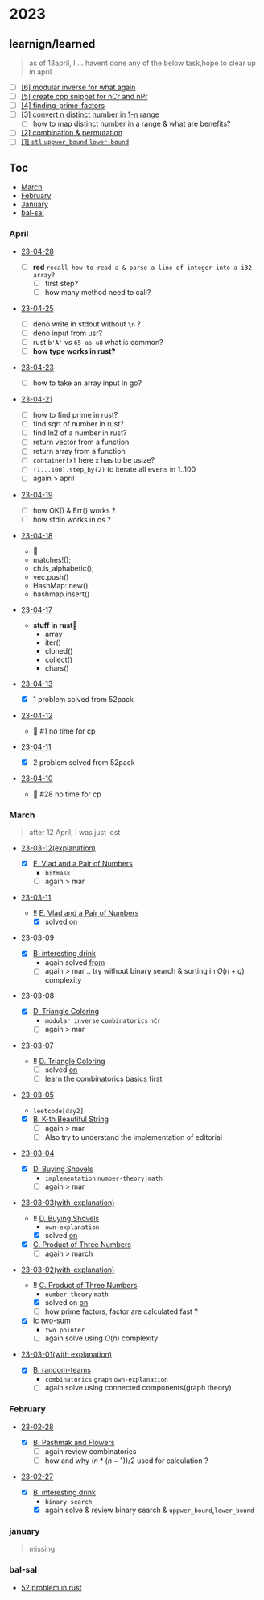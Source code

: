 # 2023

## learnign/learned

> as of 13april, I ... havent done any of the below task,hope to clear up in april

- [ ] [[6] modular inverse for what again](./notes/modular-inverse.md)
- [ ] [[5] create cpp snippet for nCr and nPr](./notes/nRc-nPr-in-cpp.md)
- [ ] [[4] finding-prime-factors](./notes/finding-prime-factors.md)
- [ ] [[3] convert n distinct number in 1-n range](./notes/distinct-nums-in-1-to-n.md)
  - [ ] how to map distinct number in a range & what are benefits?
- [ ] [[2] combination & permutation](./notes/combination-and-permutation.md)
- [ ] [[1] `stl` `uppwer_bound` `lower-bound`](./notes/algorithms-uppwer_bound-lowerbound.md)

## Toc

- [March](#march)
- [February](#february)
- [January](#january)
- [bal-sal](#bal-sal)

### April

- [23-04-28](23-04-28)

  - [ ] **red** `recall how to read a & parse a line of integer into a i32 array?`
    - [ ] first step?
    - [ ] how many method need to call?

- [23-04-25](23-04-25)

  - [ ] deno write in stdout without `\n` ?
  - [ ] deno input from usr?
  - [ ] rust `b'A'` vs `65 as u8` what is common?
  - [ ] **how type works in rust?**

- [23-04-23](23-04-23)

  - [ ] how to take an array input in go?

- [23-04-21](23-04-21)

  - [ ] how to find prime in rust?
  - [ ] find sqrt of number in rust?
  - [ ] find ln2 of a number in rust?
  - [ ] return vector from a function
  - [ ] return array from a function
  - [ ] `container[x]` here `x` has to be usize?
  - [ ] `(1...100).step_by(2)` to iterate all evens in 1..100
  - [ ] again > april

- [23-04-19](23-04-19)

  - [ ] how OK() & Err() works ?
  - [ ] how stdin works in os ?

- [23-04-18](23-04-18)

  - **🦀**
  - matches!();
  - ch.is_alphabetic();
  - vec.push()
  - HashMap::new()
  - hashmap.insert()

- [23-04-17 ](23-04-17)

  - **stuff in rust🦀**
    - array
    - iter()
    - cloned()
    - collect()
    - chars()

- [23-04-13 ](23-04-13)

  - [x] 1 problem solved from 52pack

- [23-04-12](#april)

  - 🔴 #1 no time for cp

- [23-04-11 ](./23-04-11)

  - [x] 2 problem solved from 52pack

- [23-04-10](#april)

  - 🔴 #28 no time for cp

### March

> after 12 April, I was just lost

- [23-03-12(explanation)](23-03-12)

  - [x] [E. Vlad and a Pair of Numbers](https://codeforces.com/problemset/problem/1790/E)
    - `bitmask`
    - [ ] again > mar

- [23-03-11](23-03-11)

  - !! [E. Vlad and a Pair of Numbers](https://codeforces.com/problemset/problem/1790/E)
    - [x] solved [on](23-03-12)

- [23-03-09](23-03-09)

  - [x] [B. interesting drink](https://codeforces.com/problemset/problem/706/B)
    - again solved [from](23-02-27)
    - [ ] again > mar .. try without binary search & sorting in $O(n+q)$ complexity

- [23-03-08](23-03-08)

  - [x] [D. Triangle Coloring](https://codeforces.com/problemset/problem/1795/D)
    - `modular inverse` `combinatorics` `nCr`
    - [ ] again > mar

- [23-03-07](23-03-07)

  - !! [D. Triangle Coloring](https://codeforces.com/problemset/problem/1795/D)
    - [ ] solved [on](23-03-08)
    - [ ] learn the combinatorics basics first

- [23-03-05](23-03-05)

  - `leetcode[day2]`
  - [x] [B. K-th Beautiful String](https://codeforces.com/contest/1328/problem/B)
    - [ ] again > mar
    - [ ] Also try to understand the implementation of editorial

- [23-03-04](23-03-04)

  - [x] [D. Buying Shovels](https://codeforces.com/problemset/problem/1360/D)
    - `implementation` `number-theory|math`
    - [ ] again > mar

- [23-03-03(with-explanation)](23-03-03)

  - !! [D. Buying Shovels](https://codeforces.com/problemset/problem/1360/D)
    - `own-explanation`
    - [x] solved [on](23-03-04)
  - [x] [C. Product of Three Numbers](https://codeforces.com/contest/1294/problem/C)
    - [ ] again > march

- [23-03-02(with-explanation)](23-03-02)

  - !! [C. Product of Three Numbers](https://codeforces.com/contest/1294/problem/C)
    - `number-theory` `math`
    - [x] solved on [on](23-03-03)
    - [ ] how prime factors, factor are calculated fast ?
  - [x] [lc two-sum](https://leetcode.com/problems/two-sum/)
    - `two pointer`
    - [ ] again solve using $O(n)$ complexity

- [23-03-01(with explanation)](23-03-01)

  - [x] [B. random-teams](https://codeforces.com/contest/478/problem/B)
    - `combinatorics` `graph` `own-explanation`
    - [ ] again solve using connected components(graph theory)

### February

- [23-02-28](23-02-28)

  - [x] [B. Pashmak and Flowers](https://codeforces.com/problemset/problem/459/B)
    - [ ] again review combinatorics
    - [ ] how and why $(n*(n-1))/2$ used for calculation ?

- [23-02-27](23-02-27)

  - [x] [B. interesting drink](https://codeforces.com/problemset/problem/706/B)
    - `binary search`
    - [x] again solve & review binary search & `uppwer_bound`,`lower_bound`

### january

> missing

### bal-sal

- [52 problem in rust](./52-in-rust.md)
